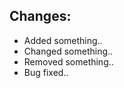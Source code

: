 ## Changes:
- Added something..
- Changed something..
- Removed something..
- Bug fixed..

<!-- Describe changes by form above (Adding, deletion of something is also change)
Also mention bug fixes if it fixed
Remove this comment -->
